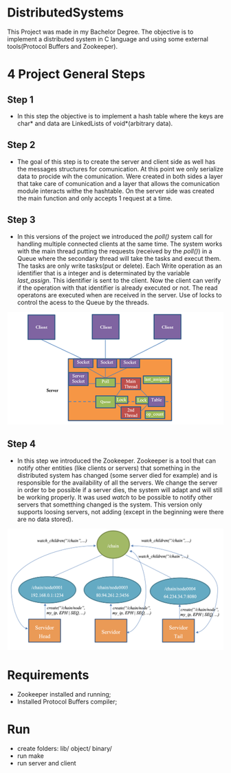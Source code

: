 # DistributedSystems

This Project was made in my Bachelor Degree. The objective is to implement a distributed system in C language and using some external tools(Protocol Buffers and Zookeeper).

# 4 Project General Steps 

## Step 1

- In this step the objective is to implement a hash table where the keys are char* and data are LinkedLists of void*(arbitrary data).

## Step 2

- The goal of this step is to create the server and client side as well has the messages structures for comunication. At this point we only serialize data to procide wih the comunication. Were created in both sides a layer that take care of comunication and a layer that allows the comunication module interacts withe the hashtable. On the server side was created the main function and only accepts 1 request at a time.

## Step 3

- In this versions of the project we introduced the *poll()* system call for handling multiple connected clients at the same time. The system works with the main thread putting the requests (received by the *poll()*) in a Queue where the secondary thread will take the tasks and execut them. The tasks are only write tasks(put or delete). Each Write operation as an identifier that is a integer and is determinated by the variable *last_assign*. This identifier is sent to the client. Now the client can verify if the operation with that identifier is already executed or not. The read operatons are executed when are received in the server. Use of locks to control the acess to the Queue by the threads.

![system](system.png)

## Step 4

- In this step we introduced the Zookeeper. Zookeeper is a tool that can notify other entities (like clients or servers) that something in the distributed system has changed (some server died for example) and is responsible for the availability of all the servers. We change the server in order to be possible if a server dies, the system will adapt and will still be working properly. It was used *watch* to be possible to notify other servers that sometthing changed is the system. This version only supports loosing servers, not adding (except in the beginning were there are no data stored).

![zoo](zookeeper.png)

# Requirements

- Zookeeper installed and running;
- Installed Protocol Buffers compiler;

# Run

- create folders: lib/ object/ binary/
- run make
- run server and client
